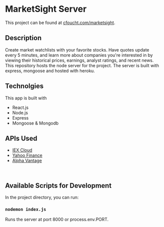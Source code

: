 # MarketSight Server

This project can be found at [cfoucht.com/marketsight](http://cfoucht.com/marketsight).

## Description

Create market watchlists with your favorite stocks. Have quotes update every 5 minutes, and learn more about companies you're interested in by viewing their historical prices, earnings, analyst ratings, and recent news. This repository hosts the node server for the project. The server is built with express, mongoose and hosted with heroku.

## Technolgies

This app is built with

- React.js
- Node.js
- Express
- Mongoose & Mongodb

## APIs Used

- [IEX Cloud](https://iexcloud.io/)
- [Yahoo Finance](https://rapidapi.com/apidojo/api/yahoo-finance1)
- [Alpha Vantage](https://www.alphavantage.co/)

<br/>

## Available Scripts for Development

In the project directory, you can run:

### `nodemon index.js`

Runs the server at port 8000 or process.env.PORT.
